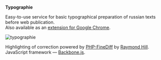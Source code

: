 **Typographie**

Easy-to-use service for basic typographical preparation of russian texts before web publication.<br>
Also available as an [extension for Google Chrome][].

<img src="https://cloud.githubusercontent.com/assets/5080313/3167286/9a2e39e4-eb6b-11e3-8f74-124f112367b6.png" alt="typographie" />

Highlighting of correction powered by [PHP-FineDiff][] by [Raymond Hill][].<br>
JavaScript framework — [Backbone.js][].

 [extension for Google Chrome]: https://github.com/davidshimjs
 [PHP-FineDiff]: https://github.com/gorhill/PHP-FineDiff
 [Raymond Hill]: https://github.com/gorhill
 [Backbone.js]: https://github.com/jashkenas/backbone
